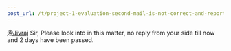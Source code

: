 ```yaml
---
post_url: /t/project-1-evaluation-second-mail-is-not-correct-and-reports-files-missing-while-they-are-present/171477/2
---
```

[@Jivraj](/u/jivraj) Sir, Please look into in this matter, no reply from your side till now and 2 days have been passed.